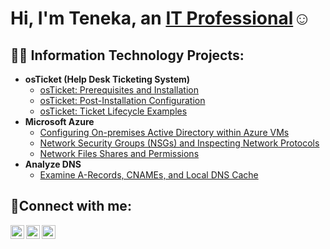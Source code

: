 <h1>Hi, I'm Teneka, an <a href="https://linkedin.com">IT Professional</a>☺</h1>

<h2>👨‍💻 Information Technology Projects:</h2>

- <b>osTicket (Help Desk Ticketing System)</b>
  - [osTicket: Prerequisites and Installation](https://github.com/tensben/osticket-prereqs)
  - [osTicket: Post-Installation Configuration](https://github.com/tensben/post-install-config)
  - [osTicket: Ticket Lifecycle Examples](https://github.com/tensben/ticket-lifecycle)
- <b>Microsoft Azure</b>
  - [Configuring On-premises Active Directory within Azure VMs](https://github.com/tensben/configure-ad)
  - [Network Security Groups (NSGs) and Inspecting Network Protocols](https://github.com/tensben/azure-network-protocols)
  - [Network Files Shares and Permissions](https://github.com/tensben/network-files)
- <b>Analyze DNS</b>
   - [Examine A-Records, CNAMEs, and Local DNS Cache](https://github.com/tensben/dns)

<h2>🤳Connect with me:</h2>

[<img align="left" alt="Josh | Twitter" width="22px" src="https://cdn.jsdelivr.net/npm/simple-icons@v3/icons/twitter.svg" />][twitter]
[<img align="left" alt="Josh | LinkedIn" width="22px" src="https://cdn.jsdelivr.net/npm/simple-icons@v3/icons/linkedin.svg" />][linkedin]
[<img align="left" alt="Josh | Instagram" width="22px" src="https://cdn.jsdelivr.net/npm/simple-icons@v3/icons/instagram.svg" />][instagram]

[twitter]: https://twitter.com
[instagram]: https://www.instagram.com
[linkedin]: https://linkedin.com
